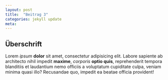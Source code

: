 ```yaml
---
layout: post
title:  "Beitrag 3"
categories: jekyll update
meta:
---
```


## Überschrift

Lorem _ipsum_ __dolor__ sit amet, consectetur adipisicing elit. Labore sapiente ab architecto nihil impedit **maxime**, *corporis* **optio quis**, reprehenderit tempora blanditiis et laudantium nemo officiis a voluptatum cupiditate culpa, veniam minima quasi illo? Recusandae quo, impedit ea beatae officia provident!
